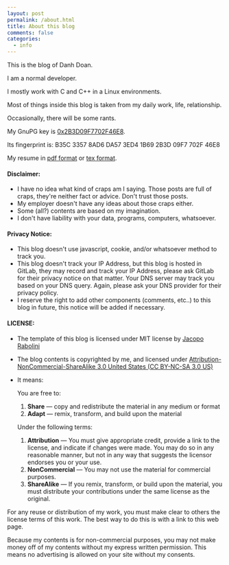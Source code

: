 ```yaml
---
layout: post
permalink: /about.html
title: About this blog
comments: false
categories:
  - info
---
```


This is the blog of Danh Doan.

I am a normal developer.

I mostly work with C and C++ in a Linux environments.

Most of things inside this blog is taken from my daily work, life,
relationship.

Occasionally, there will be some rants.

My GnuPG key is [0x2B3D09F7702F46E8](2B3D09F7702F46E8.asc).

Its fingerprint is: B35C 3357 8AD6 DA57 3ED4  1B69 2B3D 09F7 702F 46E8

My resume in [pdf format](danh.pdf) or [tex format](danh.tex).

#### Disclaimer:

- I have no idea what kind of craps am I saying.
Those posts are full of craps, they're neither fact or advice.
Don't trust those posts.
- My employer doesn't have any ideas about those craps either.
- Some (all?) contents are based on my imagination.
- I don't have liability with your data, programs, computers, whatsoever.

#### Privacy Notice:

- This blog doesn't use javascript, cookie, and/or whatsoever method to track you.
- This blog doesn't track your IP Address, but this blog is hosted in GitLab,
they may record and track your IP Address, please ask GitLab for their privacy
notice on that matter. Your DNS server may track you based on your DNS query.
Again, please ask your DNS provider for their privacy policy.
- I reserve the right to add other components (comments, etc..) to this blog
in future, this notice will be added if necessary.

#### LICENSE:

- The template of this blog is licensed under MIT license by [Jacopo Rabolini][1]
- The blog contents is copyrighted by me, and licensed under
[Attribution-NonCommercial-ShareAlike 3.0 United States (CC BY-NC-SA 3.0 US)][2]
- It means:

    You are free to:
    1. **Share** — copy and redistribute the material in any medium or format
    2. **Adapt** — remix, transform, and build upon the material

    Under the following terms:
    1. **Attribution** — You must give appropriate credit,
    provide a link to the license, and indicate if changes were made.
    You may do so in any reasonable manner,
    but not in any way that suggests the licensor endorses you or your use.
    2. **NonCommercial** — You may not use the material for commercial purposes.
    3. **ShareAlike** — If you remix, transform, or build upon the material,
    you must distribute your contributions under the same license as the original.

For any reuse or distribution of my work,
you must make clear to others the license terms of this work.
The best way to do this is with a link to this web page.

Because my contents is for non-commercial purposes,
you may not make money off of my contents without my express written permission.
This means no advertising is allowed on your site without my consents.

[1]: https://github.com/KingFelix/emerald
[2]: https://creativecommons.org/licenses/by-nc-sa/3.0/us/
